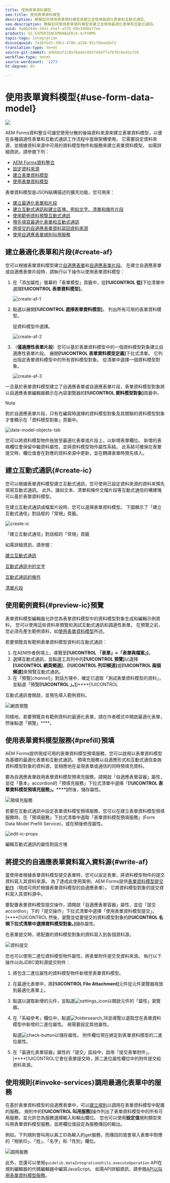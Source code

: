 ```yaml
---
title: 使用表單資料模型
seo-title: 使用表單資料模型
description: 瞭解如何使用表單資料模型來建立並使用最適化表單和互動式通訊。
seo-description: 瞭解如何使用表單資料模型來建立並使用最適化表單和互動式通訊。
uuid: 9a8bd44a-34a1-41ef-a57b-d5e3dd0a77ee
products: SG_EXPERIENCEMANAGER/6.4/FORMS
topic-tags: integration
discoiquuid: 7a1bfd43-39b1-478b-a294-92c78eaebbf2
translation-type: tm+mt
source-git-commit: 4dbb6af1c0a76aabc003749d7fa76f8c6e41e726
workflow-type: tm+mt
source-wordcount: '1273'
ht-degree: 0%

---
```



# 使用表單資料模型{#use-form-data-model}

![](do-not-localize/data-integeration.png)

AEM Forms資料整合可讓您使用分散的後端資料來源來建立表單資料模型，以便在各種調適性表單和互動式通訊工作流程中當做架構使用。 它需要設定資料來源，並根據資料來源中可用的資料模型物件和服務來建立表單資料模型。 如需詳細資訊，請參閱下列：

* [AEM Forms資料整合](/help/forms/using/data-integration.md)
* [設定資料來源](/help/forms/using/configure-data-sources.md)
* [建立表單資料模型](/help/forms/using/create-form-data-models.md)
* [使用表單資料模型](/help/forms/using/work-with-form-data-model.md)

表單資料模型是JSON結構描述的擴充功能，您可用來：

* [建立最適化表單和片段](#create-af)
* [建立互動式通訊和建立區塊，例如文字、清單和條件片段](#create-ic)
* [使用範例資料預覽互動式通訊](#preview-ic)
* [預先填寫最適化表單和互動式通訊](#prefill)
* [將提交的自適應表單資料寫回資料來源](#write-af)
* [使用自適應表單規則叫用服務](#invoke-services)

## 建立最適化表單和片段{#create-af}

您可以根據表單資料模型建立[自適應表單](/help/forms/using/creating-adaptive-form.md)和[自適應表單片段](/help/forms/using/adaptive-form-fragments.md)。 在建立自適應表單或自適應表單片段時，請執行以下操作以使用表單資料模型：

1. 在「添加屬性」螢幕的「表單模型」頁籤中，從&#x200B;**[!UICONTROL 從]**&#x200B;下拉清單中選擇&#x200B;**[!UICONTROL 表單資料模型]**。

   ![create-af-1](assets/create-af-1.png)

1. 點選以展開&#x200B;**[!UICONTROL 選擇表單資料模型]**。 列出所有可用的表單資料模型。

   從資料模型中選擇。

   ![create-af-2](assets/create-af-2.png)

1. （**僅適應性表單片段**）您可以基於表單資料模型中的一個資料模型對象建立自適應性表單片段。 展開&#x200B;**[!UICONTROL 表單資料模型定義]**&#x200B;下拉式清單。 它列出指定表單資料模型中的所有資料模型對象。 從清單中選擇一個資料模型對象。

   ![create-af-3](assets/create-af-3.png)

一旦基於表單資料模型建立了自適應表單或自適應表單片段，表單資料模型對象將以自適應表單編輯器顯示在內容瀏覽器的&#x200B;**[!UICONTROL 資料模型對象]**&#x200B;頁籤中。

>[!NOTE]
>
>對於自適應表單片段，只有在編寫時選擇的資料模型對象及其關聯的資料模型對象才會顯示在「資料模型對象」頁籤中。

![data-model-objects-tab](assets/data-model-objects-tab.png)

您可以將資料模型物件拖放至最適化表單或片段上，以新增表單欄位。 新增的表格欄位會保留中繼資料屬性，並與資料模型物件屬性系結。 此系結可確保在表單提交時，欄位值會在對應的資料來源中更新，並在轉譯表單時預先填入。

## 建立互動式通訊{#create-ic}

您可以根據表單資料模型建立互動式通訊，您可使用已設定資料來源的資料來預先填寫互動式通訊。 此外，諸如文本、清單和條件文檔片段等互動式通信的構建塊可以基於表單資料模型。

在建立互動式通訊或檔案片段時，您可以選擇表單資料模型。 下圖顯示了「建立互動式通信」對話框的「常規」頁籤。

![create-ic](assets/create-ic.png)

「建立互動式通信」對話框的「常規」頁籤

如需詳細資訊，請參閱：

[建立互動式通訊](/help/forms/using/create-interactive-communication.md)

[互動式通訊中的文字](/help/forms/using/texts-interactive-communications.md)

[互動式通訊的條件](/help/forms/using/conditions-interactive-communications.md)

[清單片段](/help/forms/using/lists.md)

## 使用範例資料{#preview-ic}預覽

表單資料模型編輯器允許您為表單資料模型中的資料模型對象生成和編輯示例資料。 您可以使用這些資料來預覽和測試互動式通訊和調適性表單。 在預覽之前，您必須先產生範例資料，如[使用表單資料模型](/help/forms/using/work-with-form-data-model.md#sample)所述。

若要預覽具有範例表單資料模型資料的互動式通訊：

1. 在AEM作者例項上，導覽至&#x200B;**[!UICONTROL 「表單」>「表單與檔案」]**。
1. 選擇互動式通訊，並點選工具列中的&#x200B;**[!UICONTROL 預覽]**&#x200B;以選擇&#x200B;**[!UICONTROL 網頁頻道]**、**[!UICONTROL 列印頻道]**&#x200B;或&#x200B;**[!UICONTROL 兩個頻道]**&#x200B;來預覽互動式通訊。
1. 在「預覽&#x200B;[*channel*]」對話方塊中，確定已選取「測試表單資料模型的資料」，並點選「預覽&#x200B;**[!UICONTROL 」。]**]****[!UICONTROL 

互動式通訊會開啟，並預先填入範例資料。

![網頁預覽](assets/web-preview.png)

同樣地，若要預覽具有範例資料的最適化表單，請在作者模式中開啟最適化表單，然後點選「預覽」****。

## 使用表單資料模型服務{#prefill}預填

AEM Forms提供現成可用的表單資料模型預填服務，您可以啟用以表單資料模型為基礎的最適化表單和互動式通訊。 預填充服務以自適應形式和互動式通信查詢資料模型對象的資料源，並相應地在呈現表單或通信的同時預填充資料。

要為自適應表單啟用表單資料模型預填充服務，請開啟「自適應表單容器」屬性，並從「基本」accordion的「預填充服務」下拉式清單中選擇「**[!UICONTROL 表單資料模型預填充服務」。****]**&#x200B;然後，儲存屬性。

![預填充服務](assets/prefill-service.png)

若要在互動式通訊中設定表單資料模型預填服務，您可以在建立表單資料模型預填服務時，在「預填服務」下拉式清單中選取「表單資料模型預填服務」(Form Data Model Prefill Service)，或在稍後修改屬性。

![edit-ic-props](assets/edit-ic-props.png)

編輯互動式通訊的屬性對話方塊

## 將提交的自適應表單資料寫入資料源{#write-af}

當使用者根據表單資料模型提交表單時，您可以設定表單，將資料模型物件的提交資料寫入其資料來源。 為了達成此使用案例，AEM Forms提供[表單資料模型提交動作](/help/forms/using/configuring-submit-actions.md)（現成可用於根據表單資料模型的自適應表單）。 它將資料模型對象的提交資料寫入其資料源中。

要配置表單資料模型提交操作，請開啟「自適應表單容器」屬性，並從「提交accordion」下的「提交操作」下拉式清單中選擇「使用表單資料模型提交」。 ]****[!UICONTROL &#x200B;然後，瀏覽並從要提交的資料模型對象的&#x200B;**[!UICONTROL 名稱下拉式清單中選擇資料模型對象。]**&#x200B;儲存屬性。

在表單提交時，將配置的資料模型對象的資料寫入到各個資料源。

![資料提交](assets/data-submission.png)

您也可以使用二進位資料模型物件屬性，將表單附件提交至資料來源。 執行以下操作以向JDBC資料源提交附件：

1. 將包含二進位屬性的資料模型物件新增至表單資料模型。
1. 在最適化表單中，將&#x200B;**[!UICONTROL File Attachment]**&#x200B;元件從元件瀏覽器拖放到最適化表單上。
1. 點選以選取新增的元件，並點選![settings_icon](assets/settings_icon.png)以開啟元件的「屬性」瀏覽器。
1. 在「系結參考」欄位中，點選![foldersearch_18](assets/foldersearch_18.png)並導覽以選取您在表單資料模型中新增的二進位屬性。 視需要設定其他屬性。

   點選![check-button](assets/check-button.png)以儲存屬性。 附件欄位現在綁定到表單資料模型的二進位屬性。

1. 在「最適化表單容器」屬性的「提交」區段中，啟用「提交表單附件」。 ]****[!UICONTROL &#x200B;它會在表單提交時，將二進位屬性欄位中的附件提交給資料來源。

## 使用規則{#invoke-services}調用最適化表單中的服務

在基於表單資料模型的自適應表單中，可以[建立規則](/help/forms/using/rule-editor.md)以調用在表單資料模型中配置的服務。 規則中的&#x200B;**[!UICONTROL 叫用服務]**&#x200B;操作列出了表單資料模型中的所有可用服務，並允許您為服務選擇輸入和輸出欄位。 您也可以使用&#x200B;**設定值**&#x200B;規則類型來叫用表單資料模型服務，並將欄位值設定為服務傳回的輸出。

例如，下列規則會叫用以員工ID為輸入的get服務，而傳回的值會填入表單中對應的「相依ID」、「姓」、「名字」和「性別」欄位。

![調用服務](assets/invoke-service.png)

此外，您還可以使用`guidelib.dataIntegrationUtils.executeOperation` API在規則編輯器的代碼編輯器中編寫JavaScript。 如需API詳細資訊，請參閱[API以叫用表單資料模型服務](/help/forms/using/invoke-form-data-model-services.md)。
